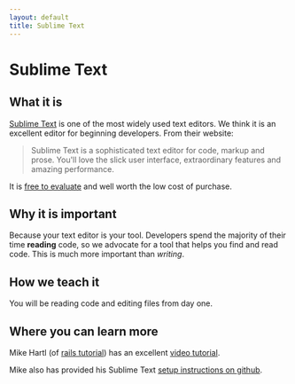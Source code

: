 ```yaml
---
layout: default
title: Sublime Text
---
```


Sublime Text
======

What it is
---
[Sublime Text](http://www.sublimetext.com/) is one of the most widely used text editors.  We think it is an excellent editor for beginning developers. From their website:

> Sublime Text is a sophisticated text editor for code, markup and prose.
> You'll love the slick user interface, extraordinary features and amazing performance.

It is [free to evaluate](http://www.sublimetext.com) and well worth the low cost of purchase.

Why it is important
---

Because your text editor is your tool.  Developers spend the majority of their time **reading** code, so we advocate for a tool that helps you find and read code.  This is much more important than *writing*.

How we teach it
---

You will be reading code and editing files from day one.

Where you can learn more
---

Mike Hartl (of [rails tutorial](http://railstutorial.org)) has an excellent [video tutorial](http://www.youtube.com/watch?v=05x1Jk4rT1A).

Mike also has provided his Sublime Text [setup instructions on github](https://github.com/mhartl/rails_tutorial_sublime_text).

